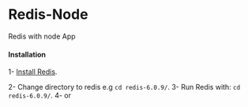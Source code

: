 # Redis-Node
Redis with node App

#### Installation
1- [Install Redis](https://redis.io/download).

2- Change directory to redis  e.g `cd redis-6.0.9/`.
3- Run Redis with: `cd redis-6.0.9/`.
4- or
